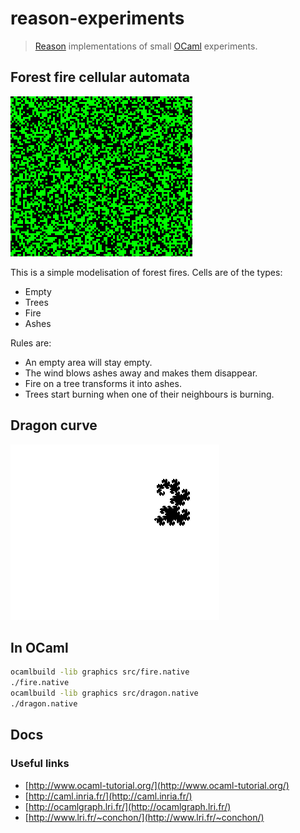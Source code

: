 # reason-experiments

> [Reason](https://facebook.github.io/reason/) implementations of small [OCaml](https://ocaml.org) experiments.

## Forest fire cellular automata

![GIF of the forest fire in X11](docs/ocaml-fire.gif)

This is a simple modelisation of forest fires. Cells are of the types:

- Empty
- Trees
- Fire
- Ashes

Rules are:

- An empty area will stay empty.
- The wind blows ashes away and makes them disappear.
- Fire on a tree transforms it into ashes.
- Trees start burning when one of their neighbours is burning.

## Dragon curve

![GIF of the dragon curve in X11](docs/ocaml-dragon.gif)

## In OCaml


```sh
ocamlbuild -lib graphics src/fire.native
./fire.native
ocamlbuild -lib graphics src/dragon.native
./dragon.native
```

## Docs

### Useful links

- [http://www.ocaml-tutorial.org/](http://www.ocaml-tutorial.org/)
- [http://caml.inria.fr/](http://caml.inria.fr/)
- [http://ocamlgraph.lri.fr/](http://ocamlgraph.lri.fr/)
- [http://www.lri.fr/~conchon/](http://www.lri.fr/~conchon/)
